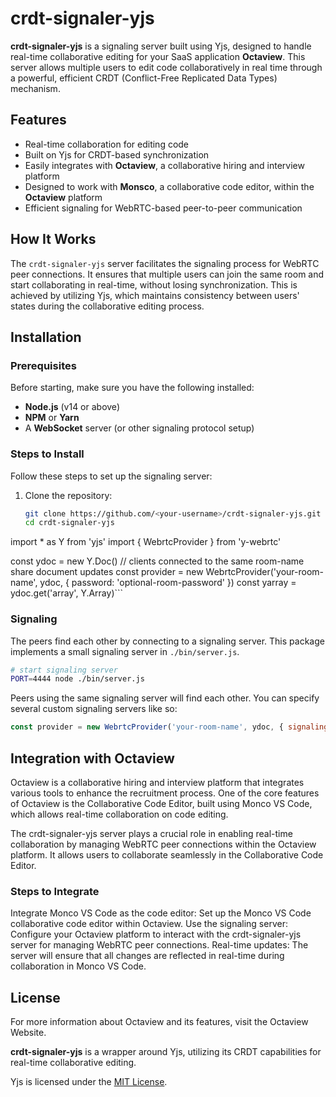 # crdt-signaler-yjs

**crdt-signaler-yjs** is a signaling server built using Yjs, designed to handle real-time collaborative editing for your SaaS application **Octaview**. This server allows multiple users to edit code collaboratively in real time through a powerful, efficient CRDT (Conflict-Free Replicated Data Types) mechanism. 
## Features

- Real-time collaboration for editing code
- Built on Yjs for CRDT-based synchronization
- Easily integrates with **Octaview**, a collaborative hiring and interview platform
- Designed to work with **Monsco**, a collaborative code editor, within the **Octaview** platform
- Efficient signaling for WebRTC-based peer-to-peer communication

## How It Works

The `crdt-signaler-yjs` server facilitates the signaling process for WebRTC peer connections. It ensures that multiple users can join the same room and start collaborating in real-time, without losing synchronization. This is achieved by utilizing Yjs, which maintains consistency between users' states during the collaborative editing process.

## Installation

### Prerequisites

Before starting, make sure you have the following installed:

- **Node.js** (v14 or above)
- **NPM** or **Yarn**
- A **WebSocket** server (or other signaling protocol setup)

### Steps to Install

Follow these steps to set up the signaling server:

1. Clone the repository:

   ```bash
   git clone https://github.com/<your-username>/crdt-signaler-yjs.git
   cd crdt-signaler-yjs

import * as Y from 'yjs'
import { WebrtcProvider } from 'y-webrtc'

const ydoc = new Y.Doc()
// clients connected to the same room-name share document updates
const provider = new WebrtcProvider('your-room-name', ydoc, { password: 'optional-room-password' })
const yarray = ydoc.get('array', Y.Array)```

### Signaling


The peers find each other by connecting to a signaling server. This package implements a small signaling server in `./bin/server.js`.

```sh
# start signaling server
PORT=4444 node ./bin/server.js
```

Peers using the same signaling server will find each other. You can specify several custom signaling servers like so:

```js
const provider = new WebrtcProvider('your-room-name', ydoc, { signaling: ['wss://y-webrtc-ckynwnzncc.now.sh', 'ws://localhost:4444'] })
```

## Integration with Octaview
Octaview is a collaborative hiring and interview platform that integrates various tools to enhance the recruitment process. One of the core features of Octaview is the Collaborative Code Editor, built using Monco VS Code, which allows real-time collaboration on code editing.

The crdt-signaler-yjs server plays a crucial role in enabling real-time collaboration by managing WebRTC peer connections within the Octaview platform. It allows users to collaborate seamlessly in the Collaborative Code Editor.

### Steps to Integrate
Integrate Monco VS Code as the code editor: Set up the Monco VS Code collaborative code editor within Octaview.
Use the signaling server: Configure your Octaview platform to interact with the crdt-signaler-yjs server for managing WebRTC peer connections.
Real-time updates: The server will ensure that all changes are reflected in real-time during collaboration in Monco VS Code.

## License

For more information about Octaview and its features, visit the Octaview Website.

**crdt-signaler-yjs** is a wrapper around Yjs, utilizing its CRDT capabilities for real-time collaborative editing.

Yjs is licensed under the [MIT License](./LICENSE).
